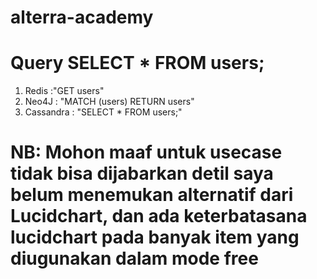 # alterra-academy
# Query SELECT * FROM users;
  1. Redis :"GET users"
  2. Neo4J : "MATCH (users)
              RETURN users"
  3. Cassandra : "SELECT * FROM users;"

# NB: Mohon maaf untuk usecase tidak bisa dijabarkan detil saya belum menemukan alternatif dari Lucidchart, dan ada keterbatasana lucidchart pada banyak item yang diugunakan dalam mode free
